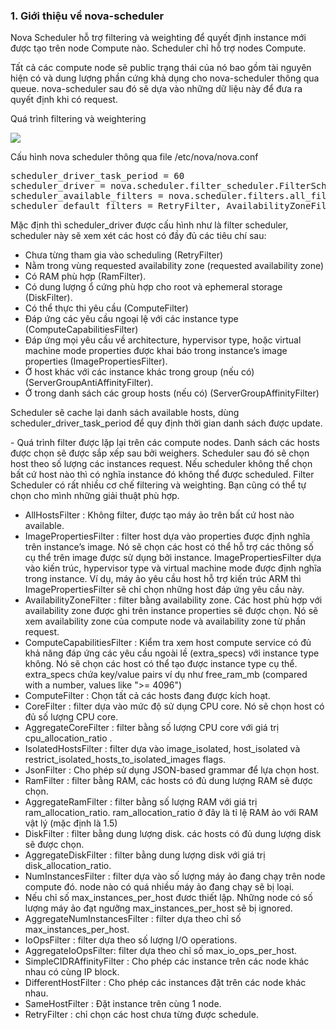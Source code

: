 <h3>1. Giới thiệu về nova-scheduler </h3>
<p>Nova Scheduler hỗ trợ filtering và weighting để quyết định instance mới được tạo trên node Compute nào. Scheduler chỉ hỗ trợ nodes Compute.</p>
<p> Tất cả các compute node sẽ public trạng thái của nó bao gồm tài nguyên hiện có và dung lượng phần cứng khả dụng cho nova-scheduler thông qua queue. nova-scheduler sau đó sẽ dựa vào những dữ liệu này để đưa ra quyết định khi có request.</p>
<p>Quá trình filtering và weightering </p>
<img src="https://github.com/anhict/images/blob/master/nova-scheduler1.png">
<p>Cấu hình nova scheduler thông qua file /etc/nova/nova.conf </p>
<pre>scheduler_driver_task_period = 60
scheduler_driver = nova.scheduler.filter_scheduler.FilterScheduler
scheduler_available_filters = nova.scheduler.filters.all_filters
scheduler_default_filters = RetryFilter, AvailabilityZoneFilter, RamFilter, DiskFilter, ComputeFilter, ComputeCapabilitiesFilter, ImagePropertiesFilter, ServerGroupAntiAffinityFilter, ServerGroupAffinityFilter</pre>

<p>Mặc định thì scheduler_driver được cấu hình như là filter scheduler, scheduler này sẽ xem xét các host có đầy đủ các tiêu chí sau:</p>
<ul><li>Chưa từng tham gia vào scheduling (RetryFilter)</li>
<li>Nằm trong vùng requested availability zone (requested availability zone)</li>
<li>Có RAM phù hợp (RamFilter).</li>
<li>Có dung lượng ổ cứng phù hợp cho root và ephemeral storage (DiskFilter).</li>
<li>Có thể thực thi yêu cầu (ComputeFilter)</li>
<li>Đáp ứng các yêu cầu ngoại lệ với các instance type (ComputeCapabilitiesFilter)</li>
<li>Đáp ứng mọi yêu cầu về architecture, hypervisor type, hoặc virtual machine mode properties được khai báo trong instance’s image properties (ImagePropertiesFilter).</li>
<li>Ở host khác với các instance khác trong group (nếu có) (ServerGroupAntiAffinityFilter).</li>
<li>Ở trong danh sách các group hosts (nếu có) (ServerGroupAffinityFilter)</li></ul>
<p>Scheduler sẽ cache lại danh sách available hosts, dùng scheduler_driver_task_period để quy định thời gian danh sách được update.</p>
<p>- Quá trình filter được lặp lại trên các compute nodes. Danh sách các hosts được chọn sẽ được sắp xếp sau bởi weighers. Scheduler sau đó sẽ chọn host theo số lượng các instances request. Nếu scheduler không thể chọn bất cứ host nào thì có nghĩa instance đó không thể được scheduled. Filter Scheduler có rất nhiều cơ chế filtering và weighting. Bạn cũng có thể tự chọn cho mình những giải thuật phù hợp.</p>
<ul><li>AllHostsFilter : Không filter, được tạo máy ảo trên bất cứ host nào available.</li>
<li>ImagePropertiesFilter : filter host dựa vào properties được định nghĩa trên instance’s image. Nó sẽ chọn các host có thể hỗ trợ các thông số cụ thể trên image được sử dụng bởi instance. ImagePropertiesFilter dựa vào kiến trúc, hypervisor type và virtual machine mode được định nghĩa trong instance. Ví dụ, máy ảo yêu cầu host hỗ trợ kiến trúc ARM thì ImagePropertiesFilter sẽ chỉ chọn những host đáp ứng yêu cầu này.</li>
<li>AvailabilityZoneFilter : filter bằng availability zone. Các host phù hợp với availability zone được ghi trên instance properties sẽ được chọn. Nó sẽ xem availability zone của compute node và availability zone từ phần request.</li>
<li>ComputeCapabilitiesFilter : Kiểm tra xem host compute service có đủ khả năng đáp ứng các yêu cầu ngoài lề (extra_specs) với instance type không. Nó sẽ chọn các host có thể tạo được instance type cụ thể. extra_specs chứa key/value pairs ví dụ như free_ram_mb (compared with a number, values like ">= 4096")</li>
<li>ComputeFilter : Chọn tất cả các hosts đang được kích hoạt.</li>
<li>CoreFilter : filter dựa vào mức độ sử dụng CPU core. Nó sẽ chọn host có đủ số lượng CPU core.</li>
<li>AggregateCoreFilter : filter bằng số lượng CPU core với giá trị cpu_allocation_ratio .</li>
<li>IsolatedHostsFilter : filter dựa vào image_isolated, host_isolated và restrict_isolated_hosts_to_isolated_images flags.</li>
<li>JsonFilter : Cho phép sử dụng JSON-based grammar để lựa chọn host.</li>
<li>RamFilter : filter bằng RAM, các hosts có đủ dung lượng RAM sẽ được chọn.</li>
<li>AggregateRamFilter : filter bằng số lượng RAM với giá trị ram_allocation_ratio. ram_allocation_ratio ở đây là tỉ lệ RAM ảo với RAM vật lý (mặc định là 1.5)</li>
<li>DiskFilter : filter bằng dung lượng disk. các hosts có đủ dung lượng disk sẽ được chọn.</li>
<li>AggregateDiskFilter : filter bằng dung lượng disk với giá trị disk_allocation_ratio.</li>
<li>NumInstancesFilter : filter dựa vào số lượng máy ảo đang chạy trên node compute đó. node nào có quá nhiều máy ảo đang chạy sẽ bị loại.</li>
<li>Nếu chỉ số max_instances_per_host đươc thiết lập. Những node có số lượng máy ảo đạt ngưỡng max_instances_per_host sẽ bị ignored.</li>
<li>AggregateNumInstancesFilter : filter dựa theo chỉ số max_instances_per_host.</li>
<li>IoOpsFilter : filter dựa theo số lượng I/O operations.</li>
<li>AggregateIoOpsFilter: filter dựa theo chỉ số max_io_ops_per_host.</li>
<li>SimpleCIDRAffinityFilter : Cho phép các instance trên các node khác nhau có cùng IP block.</li>
<li>DifferentHostFilter : Cho phép các instances đặt trên các node khác nhau.</li>
<li>SameHostFilter : Đặt instance trên cùng 1 node.</li>
<li>RetryFilter : chỉ chọn các host chưa từng được schedule.</li></ul>

